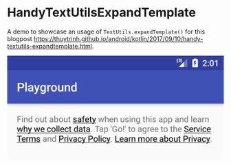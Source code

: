 # HandyTextUtilsExpandTemplate

A demo to showcase an usage of `TextUtils.expandTemplate()` for this blogpost https://thuytrinh.github.io/android/kotlin/2017/09/10/handy-textutils-expandtemplate.html.

![Final result](/images/expand-template.png)
